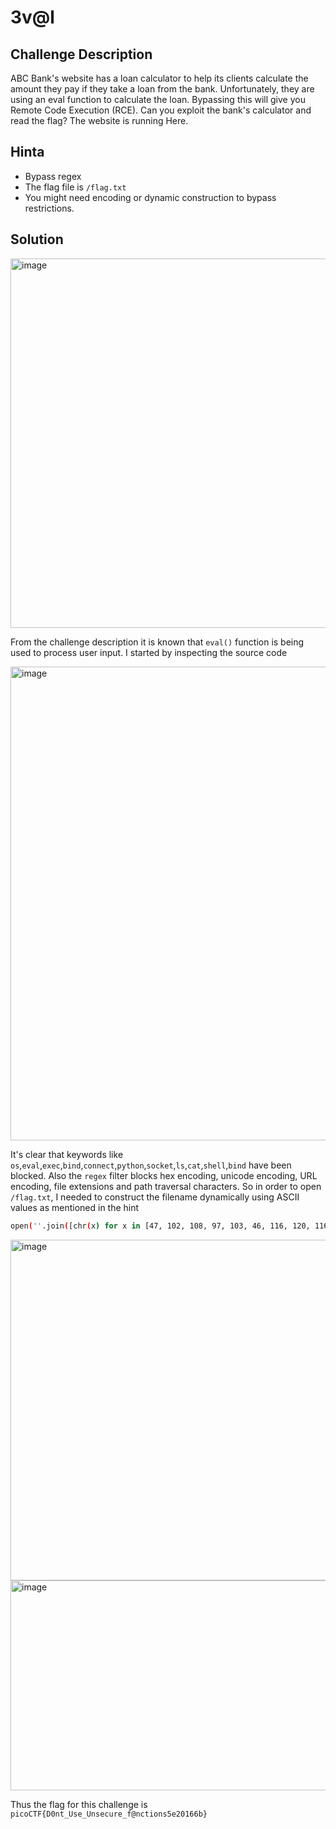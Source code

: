 # 3v@l

## Challenge Description

ABC Bank's website has a loan calculator to help its clients calculate the amount they pay if they take a loan from the bank. Unfortunately, they are using an eval function to calculate the loan. Bypassing this will give you Remote Code Execution (RCE). Can you exploit the bank's calculator and read the flag?
The website is running Here.

## Hinta

- Bypass regex
- The flag file is `/flag.txt`
- You might need encoding or dynamic construction to bypass restrictions.

## Solution

<img width="653" height="591" alt="image" src="https://github.com/user-attachments/assets/6a36a86f-c65a-4041-a410-1db81f40632a" />

From the challenge description it is known that `eval()` function is being used to process user input. I started by inspecting the source code

<img width="1652" height="758" alt="image" src="https://github.com/user-attachments/assets/57423dff-e48d-4c87-bec9-520ace0cb5a5" />

It's clear that keywords like `os`,`eval`,`exec`,`bind`,`connect`,`python`,`socket`,`ls`,`cat`,`shell`,`bind` have been blocked. Also the `regex` filter blocks hex encoding, unicode encoding, URL encoding, file extensions and path traversal characters. So in order to open `/flag.txt`, I needed to construct the filename dynamically using ASCII values as mentioned in the hint

```bash
open(''.join([chr(x) for x in [47, 102, 108, 97, 103, 46, 116, 120, 116]])).read()
```

<img width="666" height="545" alt="image" src="https://github.com/user-attachments/assets/8bd7227b-abd6-49d2-a01c-dbc4ff48f601" />

<img width="609" height="336" alt="image" src="https://github.com/user-attachments/assets/7171f0b5-ba11-4cd2-89dc-0283e1eb5158" />

Thus the flag for this challenge is `picoCTF{D0nt_Use_Unsecure_f@nctions5e20166b}`
